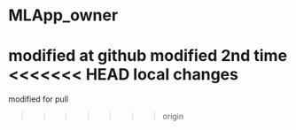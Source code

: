 # MLApp_owner
modified at github
modified 2nd time
<<<<<<< HEAD
local changes
=======
modified for pull
>>>>>>> origin
